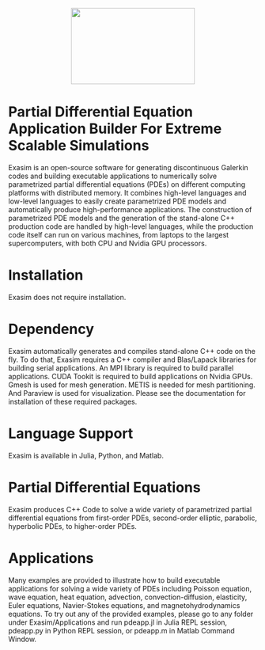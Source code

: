 <p align="center">
<img width="250" height="154" src="Exasim/documentation/exasimlogo3.png">
</p>

# Partial Differential Equation Application Builder For Extreme Scalable Simulations
Exasim is an open-source software for generating discontinuous Galerkin codes and building executable applications to numerically solve  parametrized partial differential equations (PDEs) on different computing platforms with distributed memory.  It combines high-level languages  and low-level languages to easily create parametrized PDE models and automatically produce high-performance applications. The construction of parametrized PDE models and the generation of the stand-alone C++ production code are handled by high-level languages, while the production code itself can run on various machines, from laptops to the largest supercomputers, with both CPU and Nvidia GPU processors. 

# Installation 
Exasim does not require installation. 

# Dependency  

Exasim automatically generates and compiles stand-alone C++ code on the fly. To do that, Exasim requires a C++ compiler and Blas/Lapack libraries for building serial applications. An MPI library is required to build parallel applications. CUDA Tookit is required to build applications on Nvidia GPUs. Gmesh is used for mesh generation. METIS is needed for mesh partitioning. And Paraview is used for visualization. Please see the documentation for installation of these required packages.

# Language Support

Exasim is available in Julia, Python, and Matlab. 

# Partial Differential Equations

Exasim produces C++ Code to solve a wide variety of parametrized partial differential equations from first-order PDEs, second-order elliptic, parabolic, hyperbolic PDEs, to higher-order PDEs.

# Applications

Many examples are provided to illustrate how to build executable applications for solving a wide variety of PDEs including Poisson equation, wave equation, heat equation, advection, convection-diffusion, elasticity, Euler equations, Navier-Stokes equations, and magnetohydrodynamics equations. To try out any of the provided examples, please go to any folder under Exasim/Applications and run pdeapp.jl in Julia REPL session, pdeapp.py in Python REPL session, or pdeapp.m in Matlab Command Window.
